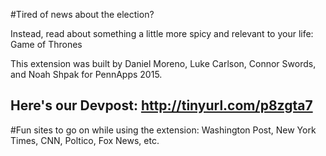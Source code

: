 
#Tired of news about the election? 

Instead, read about something a little more spicy and relevant to your life: Game of Thrones

This extension was built by Daniel Moreno, Luke Carlson, Connor Swords, and Noah Shpak for PennApps 2015.

Here's our Devpost: http://tinyurl.com/p8zgta7
-------

#Fun sites to go on while using the extension:
Washington Post,
New York Times,
CNN,
Poltico,
Fox News,
etc.
